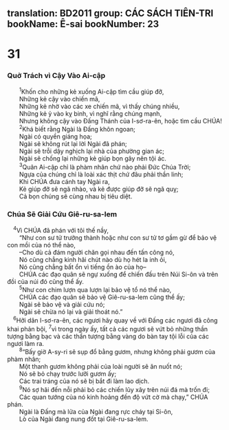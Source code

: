 translation: BD2011
group: CÁC SÁCH TIÊN-TRI
bookName: Ê-sai 
bookNumber: 23
-------

<div class="title"><h1>31</h1><h3>Quở Trách vì Cậy Vào Ai-cập</h3></div>
<span class="verse es_31_1">  <sup>1</sup>Khốn cho những kẻ xuống Ai-cập tìm cầu giúp đỡ,<br/>  Những kẻ cậy vào chiến mã,<br/>  Những kẻ nhờ vào các xe chiến mã, vì thấy chúng nhiều,<br/>  Những kẻ ỷ vào kỵ binh, vì nghĩ rằng chúng mạnh,<br/>  Nhưng không cậy vào Ðấng Thánh của I-sơ-ra-ên, hoặc tìm cầu CHÚA!<br/></span>
<span class="verse es_31_2">  <sup>2</sup>Khá biết rằng Ngài là Ðấng khôn ngoan;<br/>  Ngài có quyền giáng họa;<br/>  Ngài sẽ không rút lại lời Ngài đã phán;<br/>  Ngài sẽ trỗi dậy nghịch lại nhà của phường gian ác;<br/>  Ngài sẽ chống lại những kẻ giúp bọn gây nên tội ác.<br/></span>
<span class="verse es_31_3">  <sup>3</sup>Quân Ai-cập chỉ là phàm nhân chứ nào phải Ðức Chúa Trời;<br/>  Ngựa của chúng chỉ là loài xác thịt chứ đâu phải thần linh;<br/>  Khi CHÚA đưa cánh tay Ngài ra,<br/>  Kẻ giúp đỡ sẽ ngã nhào, và kẻ được giúp đỡ sẽ ngã quỵ;<br/>  Cả bọn chúng sẽ cùng nhau bị tiêu diệt.<br/></span>
<div class="title"><h3>Chúa Sẽ Giải Cứu Giê-ru-sa-lem</h3></div>
<span class="verse es_31_4"> <sup>4</sup>Vì CHÚA đã phán với tôi thế nầy,<br/>  “Như con sư tử trưởng thành hoặc như con sư tử tơ gầm gừ để bảo vệ con mồi của nó thể nào,<br/>  –Cho dù cả đám người chăn gọi nhau đến tấn công nó,<br/>  Nó cũng chẳng kinh hãi chút nào dù họ hét la inh ỏi,<br/>  Nó cũng chẳng bất ổn vì tiếng ồn ào của họ–<br/>  CHÚA các đạo quân sẽ ngự xuống để chiến đấu trên Núi Si-ôn và trên đồi của núi đó cũng thể ấy.<br/></span>
<span class="verse es_31_5">  <sup>5</sup>Như con chim lượn qua lượn lại bảo vệ tổ nó thể nào,<br/>  CHÚA các đạo quân sẽ bảo vệ Giê-ru-sa-lem cũng thể ấy;<br/>  Ngài sẽ bảo vệ và giải cứu nó;<br/>  Ngài sẽ chừa nó lại và giải thoát nó.”<br/></span>
<span class="verse es_31_6"> <sup>6</sup>Hỡi dân I-sơ-ra-ên, các ngươi hãy quay về với Ðấng các ngươi đã công khai phản bội, </span>
<span class="verse es_31_7"><sup>7</sup>vì trong ngày ấy, tất cả các ngươi sẽ vứt bỏ những thần tượng bằng bạc và các thần tượng bằng vàng do bàn tay tội lỗi của các ngươi làm ra.<br/></span>
<span class="verse es_31_8">  <sup>8</sup>“Bấy giờ A-sy-ri sẽ sụp đổ bằng gươm, nhưng không phải gươm của phàm nhân;<br/>  Một thanh gươm không phải của loài người sẽ ăn nuốt nó;<br/>  Nó sẽ bỏ chạy trước lưỡi gươm ấy;<br/>  Các trai tráng của nó sẽ bị bắt đi làm lao dịch.<br/></span>
<span class="verse es_31_9">  <sup>9</sup>Nó sợ hãi đến nỗi phải bỏ các chiến lũy xây trên núi đá mà trốn đi;<br/>  Các quan tướng của nó kinh hoảng đến độ vứt cờ mà chạy,” CHÚA phán.<br/>  Ngài là Ðấng mà lửa của Ngài đang rực cháy tại Si-ôn,<br/>  Lò của Ngài đang nung đốt tại Giê-ru-sa-lem.<br/></span>
